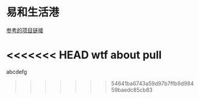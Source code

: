 # 易和生活港

[参考的项目链接](http://www.youhopelife.com/)

<<<<<<< HEAD
wtf about pull
=======

abcdefg
>>>>>>> 54641ba6743a59d97b7ffb9d98459baedc85cb83
